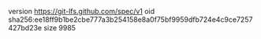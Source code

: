 version https://git-lfs.github.com/spec/v1
oid sha256:ee18ff9b1be2cbe777a3b254158e8a0f75bf9959dfb724e4c9ce7257427bd23e
size 9985
